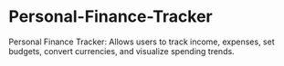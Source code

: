 # Personal-Finance-Tracker
Personal Finance Tracker: Allows users to track income, expenses, set budgets, convert currencies, and visualize spending trends.
